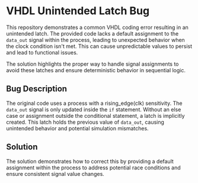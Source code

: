 # VHDL Unintended Latch Bug

This repository demonstrates a common VHDL coding error resulting in an unintended latch.  The provided code lacks a default assignment to the `data_out` signal within the process, leading to unexpected behavior when the clock condition isn't met. This can cause unpredictable values to persist and lead to functional issues.

The solution highlights the proper way to handle signal assignments to avoid these latches and ensure deterministic behavior in sequential logic.

## Bug Description
The original code uses a process with a rising_edge(clk) sensitivity. The `data_out` signal is only updated inside the `if` statement.  Without an else case or assignment outside the conditional statement, a latch is implicitly created.  This latch holds the previous value of `data_out`, causing unintended behavior and potential simulation mismatches.

## Solution
The solution demonstrates how to correct this by providing a default assignment within the process to address potential race conditions and ensure consistent signal value changes.